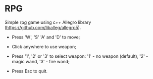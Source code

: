 # RPG
Simple rpg game using c++ Allegro library (https://github.com/liballeg/allegro5).

- Press 'W', 'S' 'A' and 'D' to move;

- Click anywhere to use weapon;

- Press '1', '2' or '3' to select weapon: '1' - no weapon (default), '2' - magic wand, '3' - fire wand;

- Press Esc to quit.

